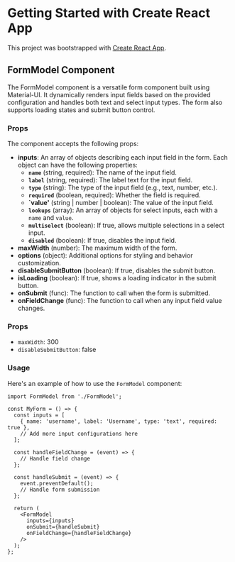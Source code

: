 # Getting Started with Create React App

This project was bootstrapped with [Create React App](https://github.com/facebook/create-react-app).

## FormModel Component

The FormModel component is a versatile form component built using Material-UI. It dynamically renders input fields based on the provided configuration and handles both text and select input types. The form also supports loading states and submit button control.

### Props

The component accepts the following props:
- **inputs**: An array of objects describing each input field in the form. Each object can have the following properties:
  - **`name`** (string, required): The name of the input field.
  - **`label`** (string, required): The label text for the input field.
  - **`type`** (string): The type of the input field (e.g., text, number, etc.).
  - **`required`** (boolean, required): Whether the field is required.
  - **`value'** (string | number | boolean): The value of the input field.
  - **`lookups`** (array): An array of objects for select inputs, each with a `name` and `value`.
  - **`multiselect`** (boolean): If true, allows multiple selections in a select input.
  - **`disabled`** (boolean): If true, disables the input field.
- **maxWidth** (number): The maximum width of the form.
- **options** (object): Additional options for styling and behavior customization.
- **disableSubmitButton** (boolean): If true, disables the submit button.
- **isLoading** (boolean): If true, shows a loading indicator in the submit button.
- **onSubmit** (func): The function to call when the form is submitted.
- **onFieldChange** (func): The function to call when any input field value changes.

### Props

- `maxWidth`: 300
- `disableSubmitButton`: false

### Usage

Here's an example of how to use the `FormModel` component:

```
import FormModel from './FormModel';

const MyForm = () => {
  const inputs = [
    { name: 'username', label: 'Username', type: 'text', required: true },
    // Add more input configurations here
  ];

  const handleFieldChange = (event) => {
    // Handle field change
  };

  const handleSubmit = (event) => {
    event.preventDefault();
    // Handle form submission
  };

  return (
    <FormModel
      inputs={inputs}
      onSubmit={handleSubmit}
      onFieldChange={handleFieldChange}
    />
  );
};

```
